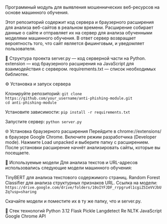 Программный модуль для выявления мошеннических веб-ресурсов на основе машинного обучения.

Этот репозиторий содержит код сервера и браузерного расширения для анализа веб-сайтов в реальном времени. Расширение собирает данные о сайте и отправляет их на сервер для анализа обученными моделями машинного обучения. В ответ сервер возвращает вероятность того, что сайт является фишинговым, и уведомляет пользователя.

📂 Структура проекта
server.py — код серверной части на Python.
extension — код браузерного расширения на JavaScript для взаимодействия с сервером.
requirements.txt — список необходимых библиотек.

⚙️ Установка и запуск сервера

Клонируйте репозиторий:
`git clone https://github.com/your_username/anti-phishing-module.git`  
`cd anti-phishing-module`

Установите зависимости:
`pip install -r requirements.txt`

Запустите сервер:
`python server.py`

🌐 Установка браузерного расширения
Перейдите в chrome://extensions/ в браузере Google Chrome.
Включите режим разработчика (Developer mode).
Нажмите Load unpacked и выберите папку с расширением.
После установки расширение начнёт анализировать сайты, которые вы посещаете.

🧠 Используемые модели
Для анализа текстов и URL-адресов использовались следующие модели машинного обучения:

TinyBERT для анализа текстового содержимого страниц.
Random Forest Classifier для анализа структурных признаков URL.
Ссылка на модели: `https://drive.google.com/drive/folders/10oIYFJDF_rrpgru4l1cgiZSIeVVJbUZq?usp=sharing`

Скачайте модели и поместите их в ту же папку, что и server.py.

📜 Стек технологий
Python 3.12
Flask
Pickle
Langdetect
Re
NLTK
JavaScript
Google Chrome API
